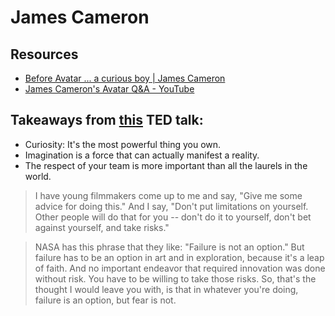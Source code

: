 James Cameron
===

Resources
---

- [Before Avatar ... a curious boy | James Cameron][1]
- [James Cameron's Avatar Q&A - YouTube][2]

<!-- Links -->
[1]: https://www.youtube.com/watch?v=PVfd6fg7QsM
[2]: https://www.youtube.com/watch?v=xRg9hYStHm0

<!-- Links end -->


Takeaways from [this][1] TED talk:
---

- Curiosity: It's the most powerful thing you own.
- Imagination is a force that can actually manifest a reality.
- The respect of your team is more important than all the laurels in the world.

> I have young filmmakers come up to me and say, "Give me some advice for doing
> this." And I say, "Don't put limitations on yourself. Other people will do
> that for you -- don't do it to yourself, don't bet against yourself, and take
> risks."


> NASA has this phrase that they like: "Failure is not an option." But failure
> has to be an option in art and in exploration, because it's a leap of faith.
> And no important endeavor that required innovation was done without risk. You
> have to be willing to take those risks. So, that's the thought I would leave
> you with, is that in whatever you're doing, failure is an option, but fear is
> not.
